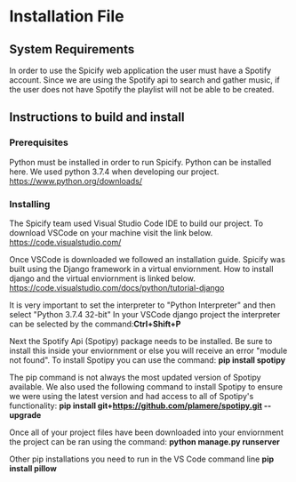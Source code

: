 # Installation File

## System Requirements

In order to use the Spicify web application the user must have a Spotify account. Since we are using the Spotify api to search and gather music, if the user does not have Spotify the playlist will not be able to be created.




## Instructions to build and install

### Prerequisites

Python must be installed in order to run Spicify. Python can be installed here. We used python 3.7.4 when developing our project.
https://www.python.org/downloads/


### Installing
The Spicify team used Visual Studio Code IDE to build our project. To download VSCode on your machine visit the link below.
https://code.visualstudio.com/

Once VSCode is downloaded we followed an installation guide. Spicify was built using the Django framework in a virtual enviornment.
How to install django and the virtual enviornment is linked below.
https://code.visualstudio.com/docs/python/tutorial-django

It is very important to set the interpreter to "Python Interpreter" and then select "Python 3.7.4 32-bit" In your VSCode django project the interpreter can be selected by the command:**Ctrl+Shift+P**

Next the Spotify Api (Spotipy) package needs to be installed. Be sure to install this inside your enviornment or else you will receive an error "module not found". To install Spotipy you can use the command: **pip install spotipy**

The pip command is not always the most updated version of Spotipy available. We also used the following command to install Spotipy to ensure we were using the latest version and had access to all of Spotipy's functionality: **pip install git+https://github.com/plamere/spotipy.git --upgrade**
          
Once all of your project files have been downloaded into your enviornment the project can be ran using the command: **python manage.py runserver**

Other pip installations you need to run in the VS Code command line
**pip install pillow**
